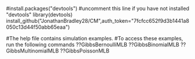#install.packages("devtools") #uncomment this line if you have not installed "devtools"
library(devtools)
install_github("JonathanBradley28/CM",auth_token="7fcfcc652f9d3b1441a8050c13d44f50abb65eaa")

#The help file contains simulation examples.
#To access these examples, run the following commands
??GibbsBernoulliMLB
??GibbsBinomialMLB
??GibbsMultinomialMLB
??GibbsPoissonMLB
